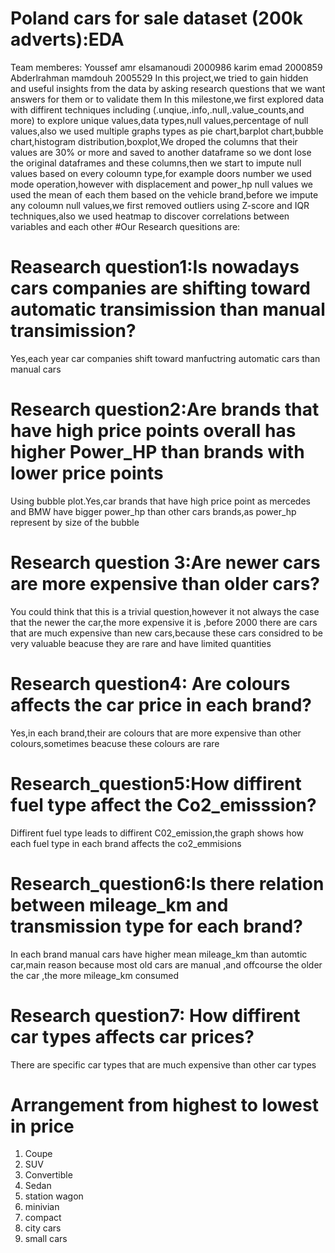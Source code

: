 # Poland cars for sale dataset (200k adverts):EDA
Team memberes:
Youssef amr elsamanoudi 2000986
karim emad 2000859
Abderlrahman mamdouh 2005529
In this project,we tried to gain hidden and useful insights from the data by asking research questions that we want answers for them or to validate them
In this milestone,we first explored data with diffirent techniques including (.unqiue,.info,.null,.value_counts,and more) to explore unique values,data types,null values,percentage of null values,also we used multiple graphs types as pie chart,barplot chart,bubble chart,histogram distribution,boxplot,We droped the columns that their values are 30% or more and saved to another dataframe so we dont lose the original dataframes and these columns,then
we start to impute null values based on every coloumn type,for example doors number we used mode operation,however with displacement and power_hp null values
we used the mean of each them based on the vehicle brand,before we impute any coloumn null values,we first removed outliers using Z-score and IQR techniques,also we used heatmap to discover correlations between variables and each other
#Our Research quesitions are:
# Reasearch question1:Is nowadays cars companies are shifting toward automatic transimission than manual transimission?
Yes,each year car companies shift toward manfuctring automatic cars than manual cars
# Research question2:Are brands that have high price points overall has higher Power_HP than brands with lower price points
Using bubble plot.Yes,car brands that have high price point as mercedes and BMW have bigger power_hp than other cars brands,as power_hp represent by size of the bubble
# Research question 3:Are newer cars are more expensive than older cars?
You could think that this is a trivial question,however it not always the case that the newer the car,the more expensive it is ,before 2000 there are cars
that are much expensive than new cars,because these cars considred to be very valuable beacuse they are rare and have limited quantities
# Research question4: Are colours affects the car price in each brand?
Yes,in each brand,their are colours that are more expensive than other colours,sometimes beacuse these colours are rare
# Research_question5:How diffirent fuel type affect the Co2_emisssion?
Diffirent fuel type leads to diffirent C02_emission,the graph shows how each fuel type in each brand affects the co2_emmisions
# Research_question6:Is there relation between mileage_km and transmission type for each brand?
In each brand manual cars have higher mean mileage_km than automtic car,main reason because most old cars are manual ,and offcourse the older the car ,the more mileage_km consumed
# Research question7: How diffirent car types affects car prices?
There are specific car types that are much expensive than other car types
# Arrangement from highest to lowest in price
1. Coupe
2. SUV
3. Convertible
4. Sedan
5. station wagon
6. minivian
7. compact
8. city cars
9. small cars
